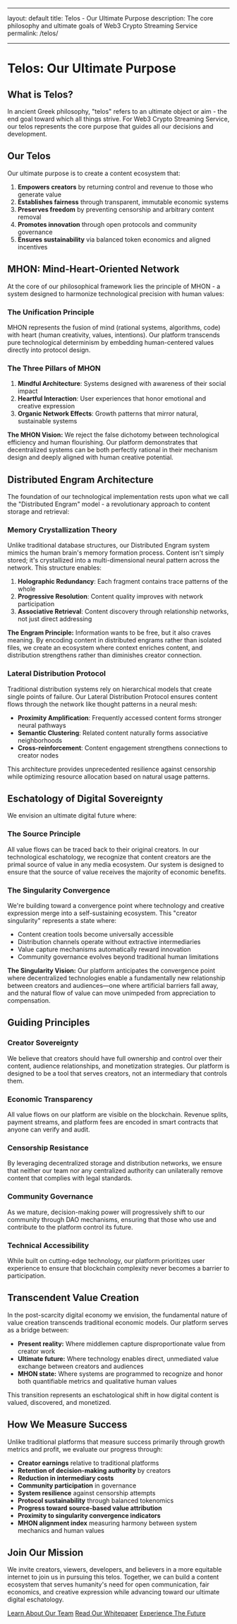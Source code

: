 - --
layout: default
title: Telos - Our Ultimate Purpose
description: The core philosophy and ultimate goals of Web3 Crypto Streaming Service
permalink: /telos/
- --

# Telos: Our Ultimate Purpose

## What is Telos?

In ancient Greek philosophy, "telos" refers to an ultimate object or aim - the end goal toward which all things strive. For Web3 Crypto Streaming Service, our telos represents the core purpose that guides all our decisions and development.

## Our Telos

Our ultimate purpose is to create a content ecosystem that:

1. **Empowers creators** by returning control and revenue to those who generate value
2. **Establishes fairness** through transparent, immutable economic systems
3. **Preserves freedom** by preventing censorship and arbitrary content removal
4. **Promotes innovation** through open protocols and community governance
5. **Ensures sustainability** via balanced token economics and aligned incentives

## MHON: Mind-Heart-Oriented Network

At the core of our philosophical framework lies the principle of MHON - a system designed to harmonize technological precision with human values:

<div class="mhon-symbol">
  <div class="circle outer"></div>
  <div class="circle inner"></div>
  <div class="connector"></div>
</div>

### The Unification Principle
MHON represents the fusion of mind (rational systems, algorithms, code) with heart (human creativity, values, intentions). Our platform transcends pure technological determinism by embedding human-centered values directly into protocol design.

### The Three Pillars of MHON

1. **Mindful Architecture**: Systems designed with awareness of their social impact
2. **Heartful Interaction**: User experiences that honor emotional and creative expression
3. **Organic Network Effects**: Growth patterns that mirror natural, sustainable systems

<div class="highlight-box mhon-box">
  <p><strong>The MHON Vision:</strong> We reject the false dichotomy between technological efficiency and human flourishing. Our platform demonstrates that decentralized systems can be both perfectly rational in their mechanism design and deeply aligned with human creative potential.</p>
</div>

## Distributed Engram Architecture

The foundation of our technological implementation rests upon what we call the "Distributed Engram" model - a revolutionary approach to content storage and retrieval:

<div class="engram-visualization" id="engramVisualization">
  <div class="engram-container"></div>
</div>

### Memory Crystallization Theory
Unlike traditional database structures, our Distributed Engram system mimics the human brain's memory formation process. Content isn't simply stored; it's crystallized into a multi-dimensional neural pattern across the network. This structure enables:

1. **Holographic Redundancy**: Each fragment contains trace patterns of the whole
2. **Progressive Resolution**: Content quality improves with network participation
3. **Associative Retrieval**: Content discovery through relationship networks, not just direct addressing

<div class="highlight-box engram-box">
  <p><strong>The Engram Principle:</strong> Information wants to be free, but it also craves meaning. By encoding content in distributed engrams rather than isolated files, we create an ecosystem where context enriches content, and distribution strengthens rather than diminishes creator connection.</p>
</div>

### Lateral Distribution Protocol
Traditional distribution systems rely on hierarchical models that create single points of failure. Our Lateral Distribution Protocol ensures content flows through the network like thought patterns in a neural mesh:

- **Proximity Amplification**: Frequently accessed content forms stronger neural pathways
- **Semantic Clustering**: Related content naturally forms associative neighborhoods
- **Cross-reinforcement**: Content engagement strengthens connections to creator nodes

This architecture provides unprecedented resilience against censorship while optimizing resource allocation based on natural usage patterns.

## Eschatology of Digital Sovereignty

We envision an ultimate digital future where:

### The Source Principle
All value flows can be traced back to their original creators. In our technological eschatology, we recognize that content creators are the primal source of value in any media ecosystem. Our system is designed to ensure that the source of value receives the majority of economic benefits.

### The Singularity Convergence
We're building toward a convergence point where technology and creative expression merge into a self-sustaining ecosystem. This "creator singularity" represents a state where:

- Content creation tools become universally accessible
- Distribution channels operate without extractive intermediaries
- Value capture mechanisms automatically reward innovation
- Community governance evolves beyond traditional human limitations

<div class="highlight-box singularity-box">
  <p><strong>The Singularity Vision:</strong> Our platform anticipates the convergence point where decentralized technologies enable a fundamentally new relationship between creators and audiences—one where artificial barriers fall away, and the natural flow of value can move unimpeded from appreciation to compensation.</p>
</div>

## Guiding Principles

### Creator Sovereignty
We believe that creators should have full ownership and control over their content, audience relationships, and monetization strategies. Our platform is designed to be a tool that serves creators, not an intermediary that controls them.

### Economic Transparency
All value flows on our platform are visible on the blockchain. Revenue splits, payment streams, and platform fees are encoded in smart contracts that anyone can verify and audit.

### Censorship Resistance
By leveraging decentralized storage and distribution networks, we ensure that neither our team nor any centralized authority can unilaterally remove content that complies with legal standards.

### Community Governance
As we mature, decision-making power will progressively shift to our community through DAO mechanisms, ensuring that those who use and contribute to the platform control its future.

### Technical Accessibility
While built on cutting-edge technology, our platform prioritizes user experience to ensure that blockchain complexity never becomes a barrier to participation.

## Transcendent Value Creation

In the post-scarcity digital economy we envision, the fundamental nature of value creation transcends traditional economic models. Our platform serves as a bridge between:

- **Present reality:** Where middlemen capture disproportionate value from creator work
- **Ultimate future:** Where technology enables direct, unmediated value exchange between creators and audiences
- **MHON state:** Where systems are programmed to recognize and honor both quantifiable metrics and qualitative human values

This transition represents an eschatological shift in how digital content is valued, discovered, and monetized.

## How We Measure Success

Unlike traditional platforms that measure success primarily through growth metrics and profit, we evaluate our progress through:

- **Creator earnings** relative to traditional platforms
- **Retention of decision-making authority** by creators
- **Reduction in intermediary costs**
- **Community participation** in governance
- **System resilience** against censorship attempts
- **Protocol sustainability** through balanced tokenomics
- **Progress toward source-based value attribution**
- **Proximity to singularity convergence indicators**
- **MHON alignment index** measuring harmony between system mechanics and human values

## Join Our Mission

We invite creators, viewers, developers, and believers in a more equitable internet to join us in pursuing this telos. Together, we can build a content ecosystem that serves humanity's need for open communication, fair economics, and creative expression while advancing toward our ultimate digital eschatology.

<div class="cta-section">
  <a href="{{ '/about' | relative_url }}" class="button primary">Learn About Our Team</a>
  <a href="{{ '/whitepaper' | relative_url }}" class="button secondary">Read Our Whitepaper</a>
  <a href="{{ '/playground' | relative_url }}" class="button tertiary">Experience The Future</a>
</div>

